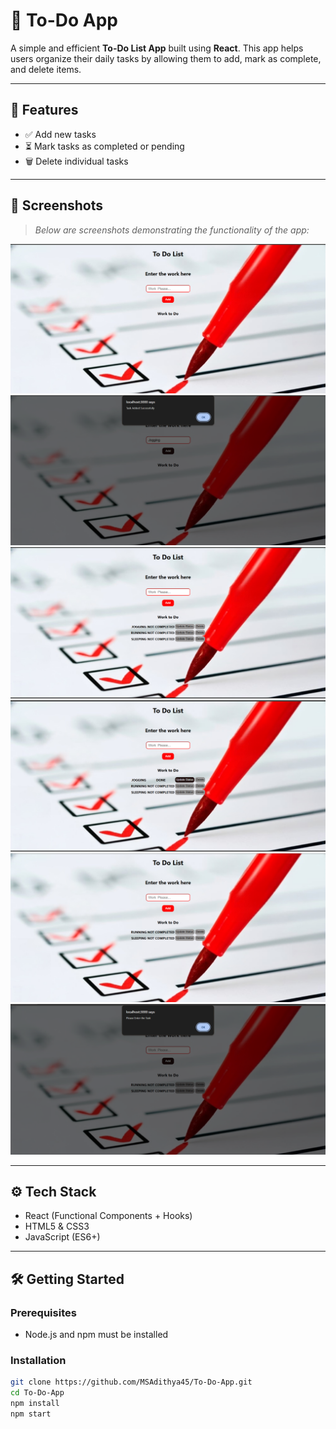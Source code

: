 # 📝 To-Do App

A simple and efficient **To-Do List App** built using **React**. This app helps users organize their daily tasks by allowing them to add, mark as complete, and delete items.

---

## 🚀 Features

- ✅ Add new tasks  
- ⏳ Mark tasks as completed or pending  
- 🗑️ Delete individual tasks  

---

## 📸 Screenshots

> *Below are screenshots demonstrating the functionality of the app:*

![Task Entry UI](./pic1.png)
![Task Added](./pic2.png)
![Multiple Tasks](./pic3.png)
![Deleting Tasks](./pic4.png)
![Basic Styling](./pic5.png)
![Task Incompelte Error](./pic6.png)

---

## ⚙️ Tech Stack

- React (Functional Components + Hooks)  
- HTML5 & CSS3  
- JavaScript (ES6+)  

---

## 🛠️ Getting Started

### Prerequisites

- Node.js and npm must be installed

### Installation

```bash
git clone https://github.com/MSAdithya45/To-Do-App.git
cd To-Do-App
npm install
npm start
